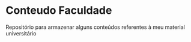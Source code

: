 # Conteudo Faculdade
 Repositório para armazenar alguns conteúdos referentes à meu material universitário
